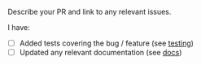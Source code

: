 Describe your PR and link to any relevant issues. 

I have:
 - [ ] Added tests covering the bug / feature (see [testing](https://github.com/RobertoOrtis/fastgql/blob/master/TESTING.md))
 - [ ] Updated any relevant documentation (see [docs](https://github.com/RobertoOrtis/fastgql/tree/master/docs/content))
